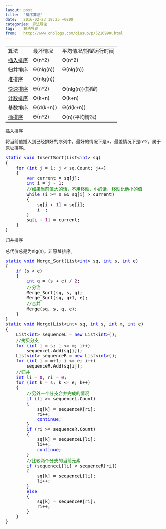 ```yaml
---
layout: post
title:  "排序算法"
date:   2016-02-23 19:25 +0800
categories: 算法导论
tag:    算法导论
from:   http://www.cnblogs.com/qiusuo/p/5210990.html
---
```

<table>
<tbody>
<tr>
<td>算法</td>
<td>最坏情况</td>
<td>平均情况/期望运行时间</td>
</tr>
<tr>
<td><a href="#cr">插入排序</a></td>
<td>&Theta;(n^2)</td>
<td>&Theta;(n^2)</td>
</tr>
<tr>
<td><a href="#gb">归并排序</a></td>
<td>&Theta;(nlg(n))</td>
<td>&Theta;(nlg(n))</td>
</tr>
<tr>
<td><a href="http://www.cnblogs.com/qiusuo/p/5211101.html">堆排序</a></td>
<td colspan="2">O(nlg(n))</td>
</tr>
<tr>
<td><a href="http://www.cnblogs.com/qiusuo/p/5211359.html">快速排序</a></td>
<td>&Theta;(n^2)</td>
<td>&Theta;(nlg(n))(期望)</td>
</tr>
<tr>
<td><a href="http://www.cnblogs.com/qiusuo/p/5211473.html#jspx1">计数排序</a></td>
<td>&Theta;(k+n)</td>
<td>&Theta;(k+n)</td>
</tr>
<tr>
<td><a href="http://www.cnblogs.com/qiusuo/p/5211473.html#jspx2">基数排序</a></td>
<td>&Theta;(d(k+n))</td>
<td>&Theta;(d(k+n))</td>
</tr>
<tr>
<td><a href="http://www.cnblogs.com/qiusuo/p/5211473.html#tpx">桶排序</a></td>
<td>&Theta;(n^2)</td>
<td>&Theta;(n)(平均情况)</td>
</tr>
</tbody>
</table>
<p><a name="cr"></a>插入排序</p>
<p>将当前值插入到已经排好的序列中。最好的情况下是n，最差情况下是n^2。属于原址排序。</p>
<div class="cnblogs_code">
<pre><span style="color: #0000ff;">static</span> <span style="color: #0000ff;">void</span> InsertSort(List&lt;<span style="color: #0000ff;">int</span>&gt;<span style="color: #000000;"> sq)
{
    </span><span style="color: #0000ff;">for</span> (<span style="color: #0000ff;">int</span> j = <span style="color: #800080;">1</span>; j &lt; sq.Count; j++<span style="color: #000000;">)
    {
        </span><span style="color: #0000ff;">var</span> current =<span style="color: #000000;"> sq[j];
        </span><span style="color: #0000ff;">int</span> i = j - <span style="color: #800080;">1</span><span style="color: #000000;">;
        </span><span style="color: #008000;">//</span><span style="color: #008000;">如果当前值大的话，不用移动，小的话，移动比他小的值</span>
        <span style="color: #0000ff;">while</span> (i &gt;= <span style="color: #800080;">0</span> &amp;&amp; sq[i] &gt;<span style="color: #000000;"> current)
        {
            sq[i </span>+ <span style="color: #800080;">1</span>] =<span style="color: #000000;"> sq[i];
            i</span>--<span style="color: #000000;">;
        }
        sq[i </span>+ <span style="color: #800080;">1</span>] =<span style="color: #000000;"> current;
    }
}</span></pre>
</div>
<p><a name="gb"></a>归并排序</p>
<p>总代价总是为nlg(n)。非原址排序。</p>
<div class="cnblogs_code">
<pre><span style="color: #0000ff;">static</span> <span style="color: #0000ff;">void</span> Merge_Sort(List&lt;<span style="color: #0000ff;">int</span>&gt; sq, <span style="color: #0000ff;">int</span> s, <span style="color: #0000ff;">int</span><span style="color: #000000;"> e)
{
    </span><span style="color: #0000ff;">if</span> (s &lt;<span style="color: #000000;"> e)
    {
        </span><span style="color: #0000ff;">int</span> q = (s + e) / <span style="color: #800080;">2</span><span style="color: #000000;">;
        </span><span style="color: #008000;">//</span><span style="color: #008000;">分治</span>
<span style="color: #000000;">        Merge_Sort(sq, s, q);
        Merge_Sort(sq, q</span>+<span style="color: #800080;">1</span><span style="color: #000000;">, e);
        </span><span style="color: #008000;">//</span><span style="color: #008000;">合并</span>
<span style="color: #000000;">        Merge(sq, s, q, e);
    }
}
</span><span style="color: #0000ff;">static</span> <span style="color: #0000ff;">void</span> Merge(List&lt;<span style="color: #0000ff;">int</span>&gt; sq, <span style="color: #0000ff;">int</span> s, <span style="color: #0000ff;">int</span> m, <span style="color: #0000ff;">int</span><span style="color: #000000;"> e)
{
    List</span>&lt;<span style="color: #0000ff;">int</span>&gt; sequenceL = <span style="color: #0000ff;">new</span> List&lt;<span style="color: #0000ff;">int</span>&gt;<span style="color: #000000;">();
    </span><span style="color: #008000;">//</span><span style="color: #008000;">拷贝分支</span>
    <span style="color: #0000ff;">for</span> (<span style="color: #0000ff;">int</span> i = s; i &lt;= m; i++<span style="color: #000000;">)
        sequenceL.Add(sq[i]);
    List</span>&lt;<span style="color: #0000ff;">int</span>&gt; sequenceR = <span style="color: #0000ff;">new</span> List&lt;<span style="color: #0000ff;">int</span>&gt;<span style="color: #000000;">();
    </span><span style="color: #0000ff;">for</span> (<span style="color: #0000ff;">int</span> i = m+<span style="color: #800080;">1</span>; i &lt;= e; i++<span style="color: #000000;">)
        sequenceR.Add(sq[i]);
    </span><span style="color: #008000;">//</span><span style="color: #008000;">归并</span>
    <span style="color: #0000ff;">int</span> li = <span style="color: #800080;">0</span>, ri = <span style="color: #800080;">0</span><span style="color: #000000;">;
    </span><span style="color: #0000ff;">for</span> (<span style="color: #0000ff;">int</span> k = s; k &lt;= e; k++<span style="color: #000000;">)
    {
        </span><span style="color: #008000;">//</span><span style="color: #008000;">另外一个分支合并完成的情况</span>
        <span style="color: #0000ff;">if</span> (li &gt;=<span style="color: #000000;"> sequenceL.Count)
        {
            sq[k] </span>=<span style="color: #000000;"> sequenceR[ri];
            ri</span>++<span style="color: #000000;">;
            </span><span style="color: #0000ff;">continue</span><span style="color: #000000;">;
        }
        </span><span style="color: #0000ff;">if</span> (ri &gt;=<span style="color: #000000;"> sequenceR.Count)
        {
            sq[k] </span>=<span style="color: #000000;"> sequenceL[li];
            li</span>++<span style="color: #000000;">;
            </span><span style="color: #0000ff;">continue</span><span style="color: #000000;">;
        }
        </span><span style="color: #008000;">//</span><span style="color: #008000;">比较两个分支的当前元素</span>
        <span style="color: #0000ff;">if</span> (sequenceL[li] &lt;<span style="color: #000000;"> sequenceR[ri])
        {
            sq[k] </span>=<span style="color: #000000;"> sequenceL[li];
            li</span>++<span style="color: #000000;">;
        }
        </span><span style="color: #0000ff;">else</span><span style="color: #000000;">
        {
            sq[k] </span>=<span style="color: #000000;"> sequenceR[ri];
            ri</span>++<span style="color: #000000;">;
        }
    }
}</span></pre>
</div>
<p>&nbsp;</p>
